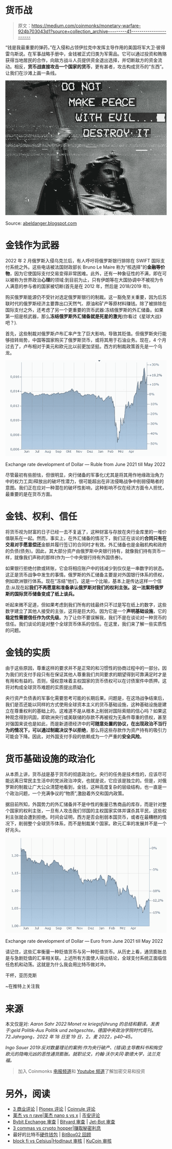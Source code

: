 # 货币战

> 原文：<https://medium.com/coinmonks/monetary-warfare-924b703043d1?source=collection_archive---------41----------------------->

“钱是我最重要的弹药，”在入侵和占领伊拉克中发挥主导作用的美国将军大卫·彼得雷乌斯说。在军事战略手册中，金钱被正式归类为军需品。它可以通过投资和贿赂获得当地居民的合作，向敌方战斗人员提供资金退出选择，并切断敌方的资金流动。相反，**货币战直接攻击一个国家的货币**，更有甚者，攻击构成货币的“东西”。让我们在沙滩上画一条线。

![](img/11d6731f3ebbebd2bebfe7abc6a76e3e.png)

Source: [abeldanger.blogspot.com](https://abeldanger.blogspot.com/)

# 金钱作为武器

2022 年 2 月俄罗斯入侵乌克兰后，有人呼吁将俄罗斯银行排除在 SWIFT 国际支付系统之外。这些电话被法国财政部长 Bruno Le Maire 称为“核选择”的**金融等价物**，因为它使国际支付交易变得非常困难。此外，还有一种象征性的不满，即在可以被称为世界政治**心理**的领域:到目前为止，只有伊朗等在大国协调中不被视为令人满意的参与者的国家被切断(首先是在 2012 年，然后是 2018/2019 年)。

购买俄罗斯能源仍不受针对选定俄罗斯银行的制裁。这一豁免至关重要，因为后苏联时代的俄罗斯经济主要靠出口天然气、原油和矿产等原材料赚钱。除了被排除在国际支付之外，还考虑了另一个更重要的货币武器:冻结俄罗斯的外汇储备。如果第一招是核武器，那么**冻结俄罗斯外汇储备就是死星的激光**(你看过《星球大战》吧？).

首先，这些制裁对俄罗斯卢布汇率产生了巨大影响，导致其贬值。但俄罗斯央行能够扭转局势，中国等国家购买了俄罗斯货币，或将其用于石油业务。现在，4 个月过去了，卢布相对于美元和欧元比以前更加坚挺。西方的制裁政策首先是一个乌龙。

![](img/a2723d6dc96fded3cc5204534ddd3bc5.png)

Exchange rate development of Dollar — Ruble from June 2021 till May 2022

尽管最初有些胆怯，但很明显，央行储备的军事化(尤其是将其用作地缘政治角力中的权力工具)释放出的破坏性潜力，很可能超出在非法侵略战争中削弱侵略者的意图。我们正在应对一种潜在的破坏性影响，这种影响不仅在经济方面令人担忧，最重要的是在货币方面。

# 金钱、权利、信任

将货币视为财富的日子已经一去不复返了，这种财富与存放在央行金库里的一堆价值联系在一起。然而，事实上，在外汇储备的情况下，我们正在谈论的**合同只有在交易对手愿意偿还**金额并履行签订的合同时才有效。外汇储备也是金融机构和政府的负债(债务)。因此，其大部分资产由俄罗斯中央银行持有，就像我们持有货币一样，就像我们声称的那样(作为一个中央银行持有外国债券)。

如果银行拒绝付款或转账，它会将相应账户中的钱减少到仅仅是一串数字的状态。这正是货币战争中发生的事情。俄罗斯的外汇储备主要是对外国银行体系的债权，例如欧洲银行体系。现在“冻结”他们，这是一个比喻，基本上是传达这样一个信息:从现在起**我们不再愿意和准备承认俄罗斯对我们的权利主张。这一法案将俄罗斯的国际货币储备变成了纸上谈兵。**

听起来微不足道，但如果考虑到我们所有的钱最终只不过是写在纸上的数字，这些数字建立了其他人接受的主张，这将是巨大的。因为它是一个**声明基础设施**，它的**稳定性需要信任作为优先级**。为了让你不要误解我，我们不是在谈论对一种货币的信任。我们谈论的是对整个全球货币体系的信任。在这里，我们来了解一些实质性的问题。

# 金钱的实质

由于这些原因，尊重这样的要求并不是正常的和习惯性的协商过程中的一部分。因为我们的支付手段只有在保证其他人尊重我们共同要求的期望得到可靠满足时才是有用和有益的。否则，侵权意味着主权国家的货币债权可以在讨债案件中质押。这将对构成全球货币难题的实质提出质疑。

央行资产负债表的军事化需要思考可能的长期后果。问题是，在这场战争结束后，我们是否还能以同样的方式使用全球资本主义的货币基础设施，这种基础设施是建立在尊重权利的基础上的。这难道不是从根本上削弱对国际索赔的信心吗？如果这种观念得到巩固，即欧洲央行或美联储的存款不再被视为无条件尊重的债权，甚至对强国来说也是如此，而是新道德经济中的**可随意处置的协议，在出现政治不当行为的情况下，可以通过制裁决议予以拒绝**，那么将这些存款作为资产持有的吸引力可能会下降。因此，对外国支付手段的依赖成为一个严重的**安全风险**。

# 货币基础设施的政治化

从本质上讲，货币战是基于货币的彻底政治化。央行的任务是技术性的，应该尽可能远离日常民主生活中的党派政治冲突，也就是说，它应该是独立的。但是，对俄罗斯的制裁让广大公众清楚地看到，金钱，这种高度复杂的层级结构，也一直是一个政治问题，一个充满争议的“物质”,激励着外交和国内政策。

据目前所知，外国势力的外汇储备并不是中性的衡量已售商品的库存，而是针对整个国家的权利主张，一旦有人攻击我们邻国的主权国家实体并谋杀其平民，这些权利主张就会遭到拒绝。时间会证明，西方是否会削弱本国货币，或者在最糟糕的情况下，削弱整个全球货币体系，而不是制裁某个国家。欧元汇率的发展并不是一个好兆头。

![](img/b5e951bbfb2331a2d4aaab9b345021f1.png)

Exchange rate development of Dollar — Euro from June 2021 till May 2022

请记住，这些汇率衡量一种贬值货币与另一种贬值货币。从历史上看，通货膨胀总是与急剧贬值的汇率相关联。上述所有方面使人得出结论，全球支付系统正面临信任危机和动荡。这就是为什么我会用比特币做对冲。

干杯，亚历克斯

~在推特上关注我

# 来源

本文仅是对:
*Aaron Sahr 2022:Monet re kriegsführung 的总结和翻译。发表于:geld Politik-Aus Politik und zeitgeschte。德国中央政治学院时代周刊。72.Jahrgang，2022 年 18 日至 19 日，2。麦 2022，p40–45。*

*Ingo Sauer 2019:反对数量理论的案例:作为央行破产、(错误)主导教科书和掏空欧元的隐晦元凶的恶性通货膨胀。就职论文，约翰·沃尔夫冈·歌德大学，法兰克福。*

> 加入 Coinmonks [电报频道](https://t.me/coincodecap)和 [Youtube 频道](https://www.youtube.com/c/coinmonks/videos)了解加密交易和投资

# 另外，阅读

*   [3 商业评论](/coinmonks/3commas-review-an-excellent-crypto-trading-bot-2020-1313a58bec92) | [Pionex 评论](https://coincodecap.com/pionex-review-exchange-with-crypto-trading-bot) | [Coinrule 评论](/coinmonks/coinrule-review-2021-a-beginner-friendly-crypto-trading-bot-daf0504848ba)
*   [莱杰 vs n rave](/coinmonks/ledger-vs-ngrave-zero-7e40f0c1d694)|[莱杰 nano s vs x](/coinmonks/ledger-nano-s-vs-x-battery-hardware-price-storage-59a6663fe3b0) | [币安评论](/coinmonks/binance-review-ee10d3bf3b6e)
*   [Bybit Exchange 审查](/coinmonks/bybit-exchange-review-dbd570019b71) | [Bityard 审查](https://coincodecap.com/bityard-reivew) | [Jet-Bot 审查](https://coincodecap.com/jet-bot-review)
*   [3 commas vs crypto hopper](/coinmonks/3commas-vs-pionex-vs-cryptohopper-best-crypto-bot-6a98d2baa203)|[赚取秘密利息](/coinmonks/earn-crypto-interest-b10b810fdda3)
*   最好的比特币[硬件钱包](/coinmonks/hardware-wallets-dfa1211730c6) | [BitBox02 回顾](/coinmonks/bitbox02-review-your-swiss-bitcoin-hardware-wallet-c36c88fff29)
*   [block fi vs Celsius](/coinmonks/blockfi-vs-celsius-vs-hodlnaut-8a1cc8c26630)|[Hodlnaut 审核](/coinmonks/hodlnaut-review-best-way-to-hodl-is-to-earn-interest-on-your-bitcoin-6658a8c19edf) | [KuCoin 审核](https://coincodecap.com/kucoin-review)